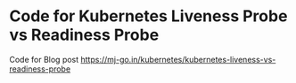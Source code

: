 # Code for Kubernetes Liveness Probe vs Readiness Probe
Code for Blog post https://mj-go.in/kubernetes/kubernetes-liveness-vs-readiness-probe
